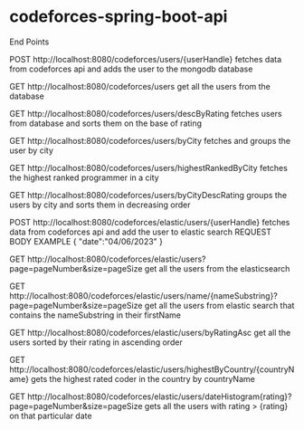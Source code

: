 # codeforces-spring-boot-api

End Points

POST http://localhost:8080/codeforces/users/{userHandle}
fetches data from codeforces api and adds the user to the mongodb database

GET http://localhost:8080/codeforces/users
get all the users from the database

GET http://localhost:8080/codeforces/users/descByRating
fetches users from database and sorts them on the base of rating

GET http://localhost:8080/codeforces/users/byCity
fetches and groups the user by city

GET http://localhost:8080/codeforces/users/highestRankedByCity
fetches the highest ranked programmer in a city

GET http://localhost:8080/codeforces/users/byCityDescRating
groups the users by city and sorts them in decreasing order

POST http://localhost:8080/codeforces/elastic/users/{userHandle}
fetches data from codeforces api and add the user to elastic search
REQUEST BODY EXAMPLE
{
    "date":"04/06/2023"
}

GET http://localhost:8080/codeforces/elastic/users?page=pageNumber&size=pageSize
get all the users from the elasticsearch

GET http://localhost:8080/codeforces/elastic/users/name/{nameSubstring}?page=pageNumber&size=pageSize
get all the users from elastic search that contains the nameSubstring in their firstName

GET http://localhost:8080/codeforces/elastic/users/byRatingAsc
get all the users sorted by their rating in ascending order

GET http://localhost:8080/codeforces/elastic/users/highestByCountry/{countryName}
gets the highest rated coder in the country by countryName

GET http://localhost:8080/codeforces/elastic/users/dateHistogram{rating}?page=pageNumber&size=pageSize
gets all the users with rating > {rating} on that particular date
